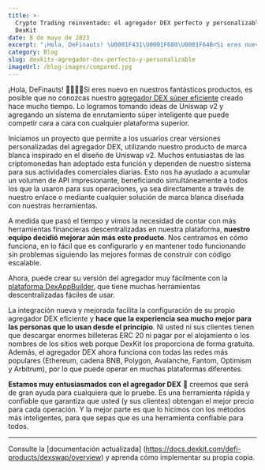 ```yaml
---
title: >-
  Crypto Trading reinventado: el agregador DEX perfecto y personalizable de
  DexKit
date: 8 de mayo de 2023
excerpt: "¡Hola, DeFinauts! \U0001F431‍\U0001F680\U0001F64B‍♂️Si eres nuevo en nuestros geniales productos, es posible que no conozcas nuestro agregador DEX súper eficiente creado hace mucho tiempo..."
category: Blog
slug: dexkits-agregador-dex-perfecto-y-personalizable
imageUrl: /blog-images/compared.jpg
---
```

¡Hola, DeFinauts! 🐱‍🚀🙋‍♂️Si eres nuevo en nuestros fantásticos productos, es posible que no conozcas nuestro [agregador DEX súper eficiente](https://swap.dexkit.com) creado hace mucho tiempo. Lo logramos tomando ideas de Uniswap v2 y agregando un sistema de enrutamiento súper inteligente que puede competir cara a cara con cualquier plataforma superior.

Iniciamos un proyecto que permite a los usuarios crear versiones personalizadas del agregador DEX, utilizando nuestro producto de marca blanca inspirado en el diseño de Uniswap v2. Muchos entusiastas de las criptomonedas han adoptado esta función y dependen de nuestro sistema para sus actividades comerciales diarias. Esto nos ha ayudado a acumular un volumen de API impresionante, beneficiando simultáneamente a todos los que la usaron para sus operaciones, ya sea directamente a través de nuestro enlace o mediante cualquier solución de marca blanca diseñada con nuestras herramientas.

A medida que pasó el tiempo y vimos la necesidad de contar con más herramientas financieras descentralizadas en nuestra plataforma, **nuestro equipo decidió mejorar aún más este producto**. Nos centramos en cómo funciona, en lo fácil que es configurarlo y en mantener todo funcionando sin problemas siguiendo las mejores formas de construir con código escalable.

Ahora, puede crear su versión del agregador muy fácilmente con la [plataforma DexAppBuilder](https://dexappbuilder.dexkit.com/admin/quick-builder/swap), que tiene muchas herramientas descentralizadas fáciles de usar.

La integración nueva y mejorada facilita la configuración de su propio agregador DEX eficiente y **hace que la experiencia sea mucho mejor para las personas que lo usan desde el principio**. Ni usted ni sus clientes tienen que descargar enormes billeteras ERC 20 ni pagar por el alojamiento o los nombres de los sitios web porque DexKit los proporciona de forma gratuita. Además, el agregador DEX ahora funciona con todas las redes más populares (Ethereum, cadena BNB, Polygon, Avalanche, Fantom, Optimism y Arbitrum), por lo que puede operar en muchas plataformas diferentes.

**Estamos muy entusiasmados con el agregador DEX** 🥳 creemos que será de gran ayuda para cualquiera que lo pruebe. Es una herramienta rápida y confiable que garantiza que usted (y sus clientes) obtengan el mejor precio para cada operación. Y la mejor parte es que lo hicimos con los métodos más inteligentes, para que sepas que es una herramienta confiable para todos.

* * *

Consulte la [documentación actualizada] (<https://docs.dexkit.com/defi-products/dexswap/overview>) y aprenda cómo implementar su propia copia.

